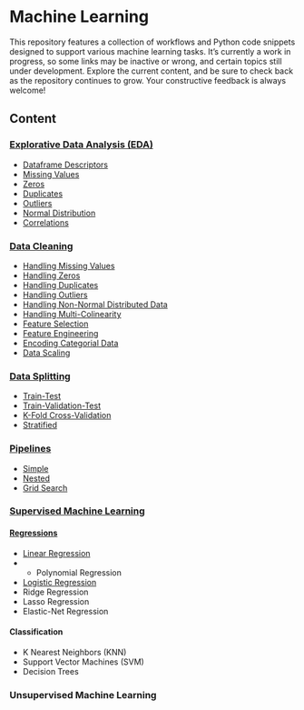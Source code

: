 # Machine Learning
This repository features a collection of workflows and Python code snippets designed to support various machine learning tasks. It’s currently a work in progress, so some links may be inactive or wrong, and certain topics still under development. Explore the current content, and be sure to check back as the repository continues to grow. Your constructive feedback is always welcome!

## Content
### [Explorative Data Analysis (EDA)](https://github.com/tbgrun/machine_learning/blob/main/01%20-%20Explorative%20Data%20Analysis/00%20-%20Explorative%20Data%20Analysis.md)
* [Dataframe Descriptors](https://github.com/tbgrun/machine_learning/blob/main/01%20-%20Explorative%20Data%20Analysis/01%20-%20Dataframe%20Descriptors.md)
* [Missing Values](https://github.com/tbgrun/machine_learning/blob/main/01%20-%20Explorative%20Data%20Analysis/02%20-%20Missing%20Values.md)
* [Zeros](https://github.com/tbgrun/machine_learning/blob/main/01%20-%20Explorative%20Data%20Analysis/03%20-%20Zeros.md)
* [Duplicates](https://github.com/tbgrun/machine_learning/blob/main/01%20-%20Explorative%20Data%20Analysis/04%20-%20Duplicates.md)
* [Outliers](https://github.com/tbgrun/machine_learning/blob/main/01%20-%20Explorative%20Data%20Analysis/05%20-%20Outliers.md)
* [Normal Distribution](https://github.com/tbgrun/machine_learning/blob/main/01%20-%20Explorative%20Data%20Analysis/05%20-%20Normal%20Distribution.md)
* [Correlations](https://github.com/tbgrun/machine_learning/blob/main/01%20-%20Explorative%20Data%20Analysis/07%20-%20Correlations.md)
### [Data Cleaning](https://github.com/tbgrun/machine_learning/blob/main/02%20-%20Data%20Wrangling/00%20-%20Data%20Wrangling.md)
* [Handling Missing Values](https://github.com/tbgrun/machine_learning/blob/main/02%20-%20Data%20Wrangling/01%20-%20Handling%20Missing%20Values.md)
* [Handling Zeros](https://github.com/tbgrun/machine_learning/blob/main/02%20-%20Data%20Wrangling/02%20-%20Handling%20Zeros.md)
* [Handling Duplicates](https://github.com/tbgrun/machine_learning/blob/main/02%20-%20Data%20Wrangling/03%20-%20Handling%20Duplicates.md)
* [Handling Outliers](https://github.com/tbgrun/machine_learning/blob/main/02%20-%20Data%20Wrangling/04%20-%20Handling%20Outliers.md)
* [Handling Non-Normal Distributed Data](https://github.com/tbgrun/machine_learning/blob/main/02%20-%20Data%20Wrangling/05%20-%20Handling%20Non-Normal%20Distributed%20Data.md)
* [Handling Multi-Colinearity](https://github.com/tbgrun/machine_learning/blob/main/02%20-%20Data%20Wrangling/06%20-%20Handling%20Multi-Colinearity.md)
* [Feature Selection](https://github.com/tbgrun/machine_learning/blob/main/02%20-%20Data%20Wrangling/07%20-%20Feature%20Selection.md)
* [Feature Engineering](https://github.com/tbgrun/machine_learning/blob/main/02%20-%20Data%20Wrangling/08%20-%20Feature%20Engineering.md)
* [Encoding Categorial Data](https://github.com/tbgrun/machine_learning/blob/main/02%20-%20Data%20Wrangling/09%20-%20Encoding%20Categorial%20Data.md)
* [Data Scaling](https://github.com/tbgrun/machine_learning/blob/main/02%20-%20Data%20Wrangling/10%20-%20Scaling.md)
### [Data Splitting](https://github.com/tbgrun/machine_learning/blob/main/03%20-%20Data%20Splitting/00%20-%20Data%20Splitting.md)
* [Train-Test](https://github.com/tbgrun/machine_learning/blob/main/03%20-%20Data%20Splitting/01%20-%20Train-Test%20Splitting.md)
* [Train-Validation-Test](https://github.com/tbgrun/machine_learning/blob/main/03%20-%20Data%20Splitting/02%20-%20Train-Validation-Test%20Splitting.md)
* [K-Fold Cross-Validation](https://github.com/tbgrun/machine_learning/blob/main/03%20-%20Data%20Splitting/03%20-%20K-Fold%20Cross-Validation.md)
* [Stratified](https://github.com/tbgrun/machine_learning/blob/main/03%20-%20Data%20Splitting/04%20-%20Stratified%20Splitting.md)
### [Pipelines](https://github.com/tbgrun/machine_learning/blob/main/04%20-%20Pipelines/00%20-%20Pipelines.md)
* [Simple](https://github.com/tbgrun/machine_learning/blob/main/04%20-%20Pipelines/01%20-%20Simple%20Pipeline.md)
* [Nested](https://github.com/tbgrun/machine_learning/blob/main/04%20-%20Pipelines/02%20-%20Nested%20Pipeline.md)
* [Grid Search](https://github.com/tbgrun/machine_learning/blob/main/04%20-%20Pipelines/03%20-%20Grid%20Search%20Pipeline.md)
### [Supervised Machine Learning](https://github.com/tbgrun/machine_learning/blob/main/05%20-%20Supervised%20Machine%20Learning/00%20-%20Supervised%20Machine%20Learning.md)
#### [Regressions](https://github.com/tbgrun/machine_learning/blob/main/05%20-%20Supervised%20Machine%20Learning/01%20-%20Regressions.md)
* [Linear Regression](https://github.com/tbgrun/machine_learning/blob/main/05%20-%20Supervised%20Machine%20Learning/01.01%20-%20Linear%20Regression.md)
* * Polynomial Regression
* [Logistic Regression](https://github.com/tbgrun/machine_learning/blob/main/05%20-%20Supervised%20Machine%20Learning/01.03%20-%20Logistic%20Regression)
* Ridge Regression
* Lasso Regression
* Elastic-Net Regression
#### Classification
* K Nearest Neighbors (KNN)
* Support Vector Machines (SVM)
* Decision Trees
### Unsupervised Machine Learning

